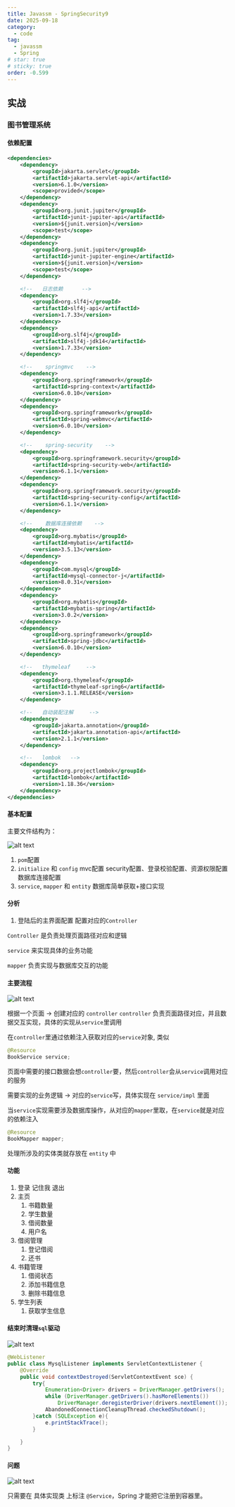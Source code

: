 ```yaml
---
title: Javassm - SpringSecurity9
date: 2025-09-18
category:
  - code
tag:
  - javassm
  - Spring
# star: true
# sticky: true
order: -0.599
---
```


## 实战

### 图书管理系统

#### 依赖配置

```xml
<dependencies>
    <dependency>
        <groupId>jakarta.servlet</groupId>
        <artifactId>jakarta.servlet-api</artifactId>
        <version>6.1.0</version>
        <scope>provided</scope>
    </dependency>
    <dependency>
        <groupId>org.junit.jupiter</groupId>
        <artifactId>junit-jupiter-api</artifactId>
        <version>${junit.version}</version>
        <scope>test</scope>
    </dependency>
    <dependency>
        <groupId>org.junit.jupiter</groupId>
        <artifactId>junit-jupiter-engine</artifactId>
        <version>${junit.version}</version>
        <scope>test</scope>
    </dependency>

    <!--   日志依赖      -->
    <dependency>
        <groupId>org.slf4j</groupId>
        <artifactId>slf4j-api</artifactId>
        <version>1.7.33</version>
    </dependency>
    <dependency>
        <groupId>org.slf4j</groupId>
        <artifactId>slf4j-jdk14</artifactId>
        <version>1.7.33</version>
    </dependency>

    <!--    springmvc    -->
    <dependency>
        <groupId>org.springframework</groupId>
        <artifactId>spring-context</artifactId>
        <version>6.0.10</version>
    </dependency>
    <dependency>
        <groupId>org.springframework</groupId>
        <artifactId>spring-webmvc</artifactId>
        <version>6.0.10</version>
    </dependency>

    <!--    spring-security    -->
    <dependency>
        <groupId>org.springframework.security</groupId>
        <artifactId>spring-security-web</artifactId>
        <version>6.1.1</version>
    </dependency>
    <dependency>
        <groupId>org.springframework.security</groupId>
        <artifactId>spring-security-config</artifactId>
        <version>6.1.1</version>
    </dependency>

    <!--    数据库连接依赖    -->
    <dependency>
        <groupId>org.mybatis</groupId>
        <artifactId>mybatis</artifactId>
        <version>3.5.13</version>
    </dependency>
    <dependency>
        <groupId>com.mysql</groupId>
        <artifactId>mysql-connector-j</artifactId>
        <version>8.0.31</version>
    </dependency>
    <dependency>
        <groupId>org.mybatis</groupId>
        <artifactId>mybatis-spring</artifactId>
        <version>3.0.2</version>
    </dependency>
    <dependency>
        <groupId>org.springframework</groupId>
        <artifactId>spring-jdbc</artifactId>
        <version>6.0.10</version>
    </dependency>

    <!--   thymeleaf     -->
    <dependency>
        <groupId>org.thymeleaf</groupId>
        <artifactId>thymeleaf-spring6</artifactId>
        <version>3.1.1.RELEASE</version>
    </dependency>

    <!--   自动装配注解     -->
    <dependency>
        <groupId>jakarta.annotation</groupId>
        <artifactId>jakarta.annotation-api</artifactId>
        <version>2.1.1</version>
    </dependency>

    <!--   lombok   -->
    <dependency>
        <groupId>org.projectlombok</groupId>
        <artifactId>lombok</artifactId>
        <version>1.18.36</version>
    </dependency>
</dependencies>
```

#### 基本配置

主要文件结构为：

![alt text](img/17.png)

1. `pom`配置
2. `initialize` 和 `config`
    mvc配置
    security配置、登录校验配置、资源权限配置
    数据库连接配置
3. `service`, `mapper` 和 `entity`
   数据库简单获取+接口实现

#### 分析

1. 登陆后的主界面配置
    配置对应的`Controller`

`Controller` 是负责处理页面路径对应和逻辑

`service` 来实现具体的业务功能

`mapper` 负责实现与数据库交互的功能

#### 主要流程

![alt text](img/20.png)

根据一个页面 -> 创建对应的 `controller`
`controller` 负责页面路径对应，并且数据交互实现，具体的实现从`service`里调用

在`controller`里通过依赖注入获取对应的`service`对象, 类似

```java
@Resource
BookService service;
```

页面中需要的接口数据会想`controller`要，然后`controller`会从`service`调用对应的服务

需要实现的业务逻辑 -> 对应的`service`写，具体实现在 `service/impl` 里面

当`service`实现需要涉及数据库操作，从对应的`mapper`里取，在`service`就是对应的依赖注入

```java
@Resource
BookMapper mapper;
```

处理所涉及的实体类就存放在 `entity` 中

#### 功能

1. 登录 记住我 退出
2. 主页
   1. 书籍数量
   2. 学生数量
   3. 借阅数量
   4. 用户名
3. 借阅管理
   1. 登记借阅
   2. 还书
4. 书籍管理
   1. 借阅状态
   2. 添加书籍信息
   3. 删除书籍信息
5. 学生列表
   1. 获取学生信息

#### 结束时清理`sql`驱动

![alt text](img/18.png)

```java
@WebListener
public class MysqlListener implements ServletContextListener {
    @Override
    public void contextDestroyed(ServletContextEvent sce) {
        try{
            Enumeration<Driver> drivers = DriverManager.getDrivers();
            while (DriverManager.getDrivers().hasMoreElements())
                DriverManager.deregisterDriver(drivers.nextElement());
            AbandonedConnectionCleanupThread.checkedShutdown();
        }catch (SQLException e){
            e.printStackTrace();
        }

    }
}
```

#### 问题

![alt text](img/19.png)

只需要在 具体实现类 上标注 `@Service`，Spring 才能把它注册到容器里。
